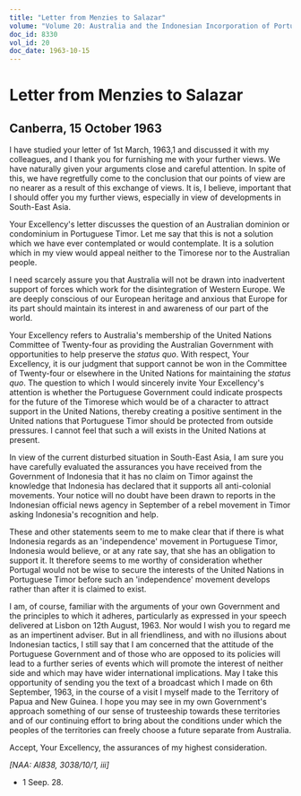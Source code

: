 ```yaml
---
title: "Letter from Menzies to Salazar"
volume: "Volume 20: Australia and the Indonesian Incorporation of Portuguese Timor, 1974-1976"
doc_id: 8330
vol_id: 20
doc_date: 1963-10-15
---
```


# Letter from Menzies to Salazar

## Canberra, 15 October 1963

I have studied your letter of 1st March, 1963,1 and discussed it with my colleagues, and I thank you for furnishing me with your further views. We have naturally given your arguments close and careful attention. In spite of this, we have regretfully come to the conclusion that our points of view are no nearer as a result of this exchange of views. It is, I believe, important that I should offer you my further views, especially in view of developments in South-East Asia.

Your Excellency's letter discusses the question of an Australian dominion or condominium in Portuguese Timor. Let me say that this is not a solution which we have ever contemplated or would contemplate. It is a solution which in my view would appeal neither to the Timorese nor to the Australian people.

I need scarcely assure you that Australia will not be drawn into inadvertent support of forces which work for the disintegration of Western Europe. We are deeply conscious of our European heritage and anxious that Europe for its part should maintain its interest in and awareness of our part of the world.

Your Excellency refers to Australia's membership of the United Nations Committee of Twenty-four as providing the Australian Government with opportunities to help preserve the _status quo_. With respect, Your Excellency, it is our judgment that support cannot be won in the Committee of Twenty-four or elsewhere in the United Nations for maintaining the _status quo_. The question to which I would sincerely invite Your Excellency's attention is whether the Portuguese Government could indicate prospects for the future of the Timorese which would be of a character to attract support in the United Nations, thereby creating a positive sentiment in the United nations that Portuguese Timor should be protected from outside pressures. I cannot feel that such a will exists in the United Nations at present.

In view of the current disturbed situation in South-East Asia, I am sure you have carefully evaluated the assurances you have received from the Government of Indonesia that it has no claim on Timor against the knowledge that Indonesia has declared that it supports all anti-colonial movements. Your notice will no doubt have been drawn to reports in the Indonesian official news agency in September of a rebel movement in Timor asking Indonesia's recognition and help.

These and other statements seem to me to make clear that if there is what Indonesia regards as an 'independence' movement in Portuguese Timor, Indonesia would believe, or at any rate say, that she has an obligation to support it. It therefore seems to me worthy of consideration whether Portugal would not be wise to secure the interests of the United Nations in Portuguese Timor before such an 'independence' movement develops rather than after it is claimed to exist.

I am, of course, familiar with the arguments of your own Government and the principles to which it adheres, particularly as expressed in your speech delivered at Lisbon on 12th August, 1963. Nor would I wish you to regard me as an impertinent adviser. But in all friendliness, and with no illusions about Indonesian tactics, I still say that I am concerned that the attitude of the Portuguese Government and of those who are opposed to its policies will lead to a further series of events which will promote the interest of neither side and which may have wider international implications. May I take this opportunity of sending you the text of a broadcast which I made on 6th September, 1963, in the course of a visit I myself made to the Territory of Papua and New Guinea. I hope you may see in my own Government's approach something of our sense of trusteeship towards these territories and of our continuing effort to bring about the conditions under which the peoples of the territories can freely choose a future separate from Australia.

Accept, Your Excellency, the assurances of my highest consideration.

_[NAA: Al838, 3038/10/1, iii]_

  * 1 Seep. 28. 


